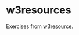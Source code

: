 # w3resources

Exercises from [w3resource](https://www.w3resource.com/ruby-exercises/basic/index.php).
